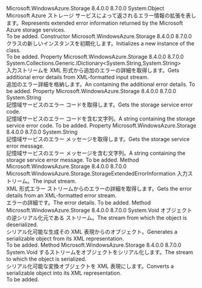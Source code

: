 <Type Name="StorageExtendedErrorInformation" FullName="Microsoft.WindowsAzure.Storage.StorageExtendedErrorInformation">
  <TypeSignature Language="C#" Value="public sealed class StorageExtendedErrorInformation" />
  <TypeSignature Language="ILAsm" Value=".class public auto ansi serializable sealed beforefieldinit StorageExtendedErrorInformation extends System.Object" />
  <TypeSignature Language="DocId" Value="T:Microsoft.WindowsAzure.Storage.StorageExtendedErrorInformation" />
  <TypeSignature Language="VB.NET" Value="Public NotInheritable Class StorageExtendedErrorInformation" />
  <TypeSignature Language="F#" Value="type StorageExtendedErrorInformation = class" />
  <AssemblyInfo>
    <AssemblyName>Microsoft.WindowsAzure.Storage</AssemblyName>
    <AssemblyVersion>8.4.0.0</AssemblyVersion>
    <AssemblyVersion>8.7.0.0</AssemblyVersion>
  </AssemblyInfo>
  <Base>
    <BaseTypeName>System.Object</BaseTypeName>
  </Base>
  <Interfaces />
  <Docs>
    <summary>
            <span data-ttu-id="42376-101">Microsoft Azure ストレージ サービスによって返されるエラー情報の拡張を表します。</span><span class="sxs-lookup"><span data-stu-id="42376-101">Represents extended error information returned by the Microsoft Azure storage services.</span></span>
            </summary>
    <remarks>To be added.</remarks>
  </Docs>
  <Members>
    <Member MemberName=".ctor">
      <MemberSignature Language="C#" Value="public StorageExtendedErrorInformation ();" />
      <MemberSignature Language="ILAsm" Value=".method public hidebysig specialname rtspecialname instance void .ctor() cil managed" />
      <MemberSignature Language="DocId" Value="M:Microsoft.WindowsAzure.Storage.StorageExtendedErrorInformation.#ctor" />
      <MemberSignature Language="VB.NET" Value="Public Sub New ()" />
      <MemberType>Constructor</MemberType>
      <AssemblyInfo>
        <AssemblyName>Microsoft.WindowsAzure.Storage</AssemblyName>
        <AssemblyVersion>8.4.0.0</AssemblyVersion>
        <AssemblyVersion>8.7.0.0</AssemblyVersion>
      </AssemblyInfo>
      <Parameters />
      <Docs>
        <summary>
            <span data-ttu-id="42376-102"><see cref="T:Microsoft.WindowsAzure.Storage.StorageExtendedErrorInformation" /> クラスの新しいインスタンスを初期化します。</span><span class="sxs-lookup"><span data-stu-id="42376-102">Initializes a new instance of the <see cref="T:Microsoft.WindowsAzure.Storage.StorageExtendedErrorInformation" /> class.</span></span>
            </summary>
        <remarks>To be added.</remarks>
      </Docs>
    </Member>
    <Member MemberName="AdditionalDetails">
      <MemberSignature Language="C#" Value="public System.Collections.Generic.IDictionary&lt;string,string&gt; AdditionalDetails { get; }" />
      <MemberSignature Language="ILAsm" Value=".property instance class System.Collections.Generic.IDictionary`2&lt;string, string&gt; AdditionalDetails" />
      <MemberSignature Language="DocId" Value="P:Microsoft.WindowsAzure.Storage.StorageExtendedErrorInformation.AdditionalDetails" />
      <MemberSignature Language="VB.NET" Value="Public ReadOnly Property AdditionalDetails As IDictionary(Of String, String)" />
      <MemberSignature Language="F#" Value="member this.AdditionalDetails : System.Collections.Generic.IDictionary&lt;string, string&gt;" Usage="Microsoft.WindowsAzure.Storage.StorageExtendedErrorInformation.AdditionalDetails" />
      <MemberType>Property</MemberType>
      <AssemblyInfo>
        <AssemblyName>Microsoft.WindowsAzure.Storage</AssemblyName>
        <AssemblyVersion>8.4.0.0</AssemblyVersion>
        <AssemblyVersion>8.7.0.0</AssemblyVersion>
      </AssemblyInfo>
      <ReturnValue>
        <ReturnType>System.Collections.Generic.IDictionary&lt;System.String,System.String&gt;</ReturnType>
      </ReturnValue>
      <Docs>
        <summary>
            <span data-ttu-id="42376-103">入力ストリームを XML 形式から追加のエラーの詳細を取得します。</span><span class="sxs-lookup"><span data-stu-id="42376-103">Gets additional error details from XML-formatted input stream.</span></span>
            </summary>
        <value><span data-ttu-id="42376-104"><see cref="T:System.Collections.Generic.IDictionary`2" />追加のエラー詳細を格納します。</span><span class="sxs-lookup"><span data-stu-id="42376-104">An <see cref="T:System.Collections.Generic.IDictionary`2" /> containing the additional error details.</span></span></value>
        <remarks>To be added.</remarks>
      </Docs>
    </Member>
    <Member MemberName="ErrorCode">
      <MemberSignature Language="C#" Value="public string ErrorCode { get; }" />
      <MemberSignature Language="ILAsm" Value=".property instance string ErrorCode" />
      <MemberSignature Language="DocId" Value="P:Microsoft.WindowsAzure.Storage.StorageExtendedErrorInformation.ErrorCode" />
      <MemberSignature Language="VB.NET" Value="Public ReadOnly Property ErrorCode As String" />
      <MemberSignature Language="F#" Value="member this.ErrorCode : string" Usage="Microsoft.WindowsAzure.Storage.StorageExtendedErrorInformation.ErrorCode" />
      <MemberType>Property</MemberType>
      <AssemblyInfo>
        <AssemblyName>Microsoft.WindowsAzure.Storage</AssemblyName>
        <AssemblyVersion>8.4.0.0</AssemblyVersion>
        <AssemblyVersion>8.7.0.0</AssemblyVersion>
      </AssemblyInfo>
      <ReturnValue>
        <ReturnType>System.String</ReturnType>
      </ReturnValue>
      <Docs>
        <summary>
            <span data-ttu-id="42376-105">記憶域サービスのエラー コードを取得します。</span><span class="sxs-lookup"><span data-stu-id="42376-105">Gets the storage service error code.</span></span>
            </summary>
        <value><span data-ttu-id="42376-106">記憶域サービスのエラー コードを含む文字列。</span><span class="sxs-lookup"><span data-stu-id="42376-106">A string containing the storage service error code.</span></span></value>
        <remarks>To be added.</remarks>
      </Docs>
    </Member>
    <Member MemberName="ErrorMessage">
      <MemberSignature Language="C#" Value="public string ErrorMessage { get; }" />
      <MemberSignature Language="ILAsm" Value=".property instance string ErrorMessage" />
      <MemberSignature Language="DocId" Value="P:Microsoft.WindowsAzure.Storage.StorageExtendedErrorInformation.ErrorMessage" />
      <MemberSignature Language="VB.NET" Value="Public ReadOnly Property ErrorMessage As String" />
      <MemberSignature Language="F#" Value="member this.ErrorMessage : string" Usage="Microsoft.WindowsAzure.Storage.StorageExtendedErrorInformation.ErrorMessage" />
      <MemberType>Property</MemberType>
      <AssemblyInfo>
        <AssemblyName>Microsoft.WindowsAzure.Storage</AssemblyName>
        <AssemblyVersion>8.4.0.0</AssemblyVersion>
        <AssemblyVersion>8.7.0.0</AssemblyVersion>
      </AssemblyInfo>
      <ReturnValue>
        <ReturnType>System.String</ReturnType>
      </ReturnValue>
      <Docs>
        <summary>
            <span data-ttu-id="42376-107">記憶域サービスのエラー メッセージを取得します。</span><span class="sxs-lookup"><span data-stu-id="42376-107">Gets the storage service error message.</span></span>
            </summary>
        <value><span data-ttu-id="42376-108">記憶域サービスのエラー メッセージを含む文字列。</span><span class="sxs-lookup"><span data-stu-id="42376-108">A string containing the storage service error message.</span></span></value>
        <remarks>To be added.</remarks>
      </Docs>
    </Member>
    <Member MemberName="ReadFromStream">
      <MemberSignature Language="C#" Value="public static Microsoft.WindowsAzure.Storage.StorageExtendedErrorInformation ReadFromStream (System.IO.Stream inputStream);" />
      <MemberSignature Language="ILAsm" Value=".method public static hidebysig class Microsoft.WindowsAzure.Storage.StorageExtendedErrorInformation ReadFromStream(class System.IO.Stream inputStream) cil managed" />
      <MemberSignature Language="DocId" Value="M:Microsoft.WindowsAzure.Storage.StorageExtendedErrorInformation.ReadFromStream(System.IO.Stream)" />
      <MemberSignature Language="VB.NET" Value="Public Shared Function ReadFromStream (inputStream As Stream) As StorageExtendedErrorInformation" />
      <MemberSignature Language="F#" Value="static member ReadFromStream : System.IO.Stream -&gt; Microsoft.WindowsAzure.Storage.StorageExtendedErrorInformation" Usage="Microsoft.WindowsAzure.Storage.StorageExtendedErrorInformation.ReadFromStream inputStream" />
      <MemberType>Method</MemberType>
      <AssemblyInfo>
        <AssemblyName>Microsoft.WindowsAzure.Storage</AssemblyName>
        <AssemblyVersion>8.4.0.0</AssemblyVersion>
        <AssemblyVersion>8.7.0.0</AssemblyVersion>
      </AssemblyInfo>
      <ReturnValue>
        <ReturnType>Microsoft.WindowsAzure.Storage.StorageExtendedErrorInformation</ReturnType>
      </ReturnValue>
      <Parameters>
        <Parameter Name="inputStream" Type="System.IO.Stream" />
      </Parameters>
      <Docs>
        <param name="inputStream"><span data-ttu-id="42376-109">入力ストリーム。</span><span class="sxs-lookup"><span data-stu-id="42376-109">The input stream.</span></span></param>
        <summary>
            <span data-ttu-id="42376-110">XML 形式エラー ストリームからのエラーの詳細を取得します。</span><span class="sxs-lookup"><span data-stu-id="42376-110">Gets the error details from an XML-formatted error stream.</span></span>
            </summary>
        <returns><span data-ttu-id="42376-111">エラーの詳細です。</span><span class="sxs-lookup"><span data-stu-id="42376-111">The error details.</span></span></returns>
        <remarks>To be added.</remarks>
      </Docs>
    </Member>
    <Member MemberName="ReadXml">
      <MemberSignature Language="C#" Value="public void ReadXml (System.Xml.XmlReader reader);" />
      <MemberSignature Language="ILAsm" Value=".method public hidebysig instance void ReadXml(class System.Xml.XmlReader reader) cil managed" />
      <MemberSignature Language="DocId" Value="M:Microsoft.WindowsAzure.Storage.StorageExtendedErrorInformation.ReadXml(System.Xml.XmlReader)" />
      <MemberSignature Language="VB.NET" Value="Public Sub ReadXml (reader As XmlReader)" />
      <MemberSignature Language="F#" Value="member this.ReadXml : System.Xml.XmlReader -&gt; unit" Usage="storageExtendedErrorInformation.ReadXml reader" />
      <MemberType>Method</MemberType>
      <AssemblyInfo>
        <AssemblyName>Microsoft.WindowsAzure.Storage</AssemblyName>
        <AssemblyVersion>8.4.0.0</AssemblyVersion>
        <AssemblyVersion>8.7.0.0</AssemblyVersion>
      </AssemblyInfo>
      <ReturnValue>
        <ReturnType>System.Void</ReturnType>
      </ReturnValue>
      <Parameters>
        <Parameter Name="reader" Type="System.Xml.XmlReader" />
      </Parameters>
      <Docs>
        <param name="reader"><span data-ttu-id="42376-112"><see cref="T:System.Xml.XmlReader" /> オブジェクトの逆シリアル化元である <see cref="T:Microsoft.WindowsAzure.Storage.StorageExtendedErrorInformation" /> ストリーム。</span><span class="sxs-lookup"><span data-stu-id="42376-112">The <see cref="T:System.Xml.XmlReader" /> stream from which the <see cref="T:Microsoft.WindowsAzure.Storage.StorageExtendedErrorInformation" /> object is deserialized.</span></span></param>
        <summary>
            <span data-ttu-id="42376-113">シリアル化可能な生成<see cref="T:Microsoft.WindowsAzure.Storage.StorageExtendedErrorInformation" />その XML 表現からのオブジェクト。</span><span class="sxs-lookup"><span data-stu-id="42376-113">Generates a serializable <see cref="T:Microsoft.WindowsAzure.Storage.StorageExtendedErrorInformation" /> object from its XML representation.</span></span>
            </summary>
        <remarks>To be added.</remarks>
      </Docs>
    </Member>
    <Member MemberName="WriteXml">
      <MemberSignature Language="C#" Value="public void WriteXml (System.Xml.XmlWriter writer);" />
      <MemberSignature Language="ILAsm" Value=".method public hidebysig instance void WriteXml(class System.Xml.XmlWriter writer) cil managed" />
      <MemberSignature Language="DocId" Value="M:Microsoft.WindowsAzure.Storage.StorageExtendedErrorInformation.WriteXml(System.Xml.XmlWriter)" />
      <MemberSignature Language="VB.NET" Value="Public Sub WriteXml (writer As XmlWriter)" />
      <MemberSignature Language="F#" Value="member this.WriteXml : System.Xml.XmlWriter -&gt; unit" Usage="storageExtendedErrorInformation.WriteXml writer" />
      <MemberType>Method</MemberType>
      <AssemblyInfo>
        <AssemblyName>Microsoft.WindowsAzure.Storage</AssemblyName>
        <AssemblyVersion>8.4.0.0</AssemblyVersion>
        <AssemblyVersion>8.7.0.0</AssemblyVersion>
      </AssemblyInfo>
      <ReturnValue>
        <ReturnType>System.Void</ReturnType>
      </ReturnValue>
      <Parameters>
        <Parameter Name="writer" Type="System.Xml.XmlWriter" />
      </Parameters>
      <Docs>
        <param name="writer"><span data-ttu-id="42376-114"><see cref="T:System.Xml.XmlWriter" />するストリームを<see cref="T:Microsoft.WindowsAzure.Storage.StorageExtendedErrorInformation" />オブジェクトをシリアル化します。</span><span class="sxs-lookup"><span data-stu-id="42376-114">The <see cref="T:System.Xml.XmlWriter" /> stream to which the <see cref="T:Microsoft.WindowsAzure.Storage.StorageExtendedErrorInformation" /> object is serialized.</span></span></param>
        <summary>
            <span data-ttu-id="42376-115">シリアル化可能な変換<see cref="T:Microsoft.WindowsAzure.Storage.StorageExtendedErrorInformation" />オブジェクトを XML 表現にします。</span><span class="sxs-lookup"><span data-stu-id="42376-115">Converts a serializable <see cref="T:Microsoft.WindowsAzure.Storage.StorageExtendedErrorInformation" /> object into its XML representation.</span></span>
            </summary>
        <remarks>To be added.</remarks>
      </Docs>
    </Member>
  </Members>
</Type>